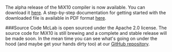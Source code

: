 The alpha release of the MiX10 compiler is now available. You can download it
[here](http://www.sable.mcgill.ca/mclab/mix10/MiX10.tar.gz). A step-by-step
documentation for getting started with the downloaded file is available in PDF
format
[here](http://www.sable.mcgill.ca/mclab/mix10/MiX10_alpha_release_doc.pdf).

###Source Code
McLab is open sourced under the Apache 2.0 license. The source code for MiX10
is still brewing and a complete and stable release will be made soon. In the
mean time you can see what's going on under the hood (and maybe get your hands
dirty too) at our [GitHub
repository](https://github.com/Sable/mclab/tree/develop/languages/Natlab/src/natlab/backends/x10).
